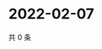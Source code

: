 # 2022-02-07

共 0 条

<!-- BEGIN WEIBO -->
<!-- 最后更新时间 Mon Feb 07 2022 05:12:35 GMT+0800 (China Standard Time) -->

<!-- END WEIBO -->
